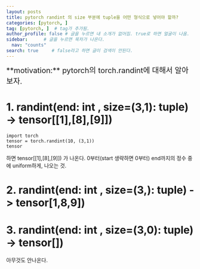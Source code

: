 ```yaml
---
layout: posts
title: pytorch randint 의 size 부분에 tuple을 어떤 형식으로 넣어야 할까?
categories: [pytorch, ]
tag: [pytorch, ]  # tag가 추가됨.
author_profile: false # 글을 누르면 내 소개가 없어짐. true로 하면 얼굴이 나옴.
sidebar:      # 글을 누르면 목차가 나온다.
  nav: "counts" 
search: true     # false라고 하면 글이 검색이 안된다.
---
```


<div class="notice--info" markdown="1" style='font-size: 20px'>
**motivation:** pytorch의 torch.randint에 대해서 알아보자.  
</div>


# 1. randint(end: int , size=(3,1): tuple) -> tensor\[\[1\],\[8\],\[9\]\])
```
import torch
tensor = torch.randint(10, (3,1))
tensor
```
하면 tensor\[\[1\],\[8\],\[9\]\]) 가 나온다.
0부터(start 생략하면 0부터) end까지의 정수 중에 uniform하게, 나오는 것.

# 2. randint(end: int , size=(3,): tuple) -> tensor\[1,8,9\])

# 3. randint(end: int , size=(3,0): tuple) -> tensor\[\])
아무것도 안나온다.

